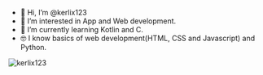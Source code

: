 - 👋 Hi, I’m @kerlix123
- 👀 I’m interested in App and Web development.
- 🌱 I’m currently learning Kotlin and C.
- 🤓 I know basics of web development(HTML, CSS and Javascript) and Python.

![kerlix123](https://github-readme-stats.vercel.app/api/top-langs?username=kerlix123&show_icons=true&theme=tokyonight&layout=compact)
<!---
kerlix123/kerlix123 is a ✨ special ✨ repository because its `README.md` (this file) appears on your GitHub profile.
You can click the Preview link to take a look at your changes.
--->
